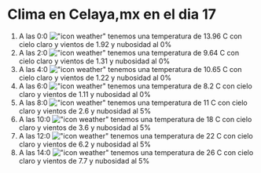 # Clima en Celaya,mx en el dia 17

1. A las 0:0 !["icon weather"](http://openweathermap.org/img/w/01n.png) tenemos una temperatura de 13.96 C con cielo claro y  vientos de 1.92 y nubosidad al 0%
1. A las 2:0 !["icon weather"](http://openweathermap.org/img/w/01n.png) tenemos una temperatura de 9.64 C con cielo claro y  vientos de 1.31 y nubosidad al 0%
1. A las 4:0 !["icon weather"](http://openweathermap.org/img/w/01n.png) tenemos una temperatura de 10.65 C con cielo claro y  vientos de 1.22 y nubosidad al 0%
1. A las 6:0 !["icon weather"](http://openweathermap.org/img/w/01n.png) tenemos una temperatura de 8.2 C con cielo claro y  vientos de 1.11 y nubosidad al 0%
1. A las 8:0 !["icon weather"](http://openweathermap.org/img/w/02n.png) tenemos una temperatura de 11 C con cielo claro y  vientos de 2.6 y nubosidad al 5%
1. A las 10:0 !["icon weather"](http://openweathermap.org/img/w/02d.png) tenemos una temperatura de 18 C con cielo claro y  vientos de 3.6 y nubosidad al 5%
1. A las 12:0 !["icon weather"](http://openweathermap.org/img/w/02d.png) tenemos una temperatura de 22 C con cielo claro y  vientos de 6.2 y nubosidad al 5%
1. A las 14:0 !["icon weather"](http://openweathermap.org/img/w/02d.png) tenemos una temperatura de 26 C con cielo claro y  vientos de 7.7 y nubosidad al 5%
